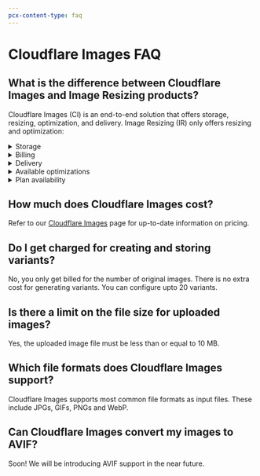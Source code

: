 ```yaml
---
pcx-content-type: faq
---
```


# Cloudflare Images FAQ

## What is the difference between Cloudflare Images and Image Resizing products?

Cloudflare Images (CI) is an end-to-end solution that offers storage, resizing, optimization, and delivery. Image Resizing (IR) only offers resizing and optimization:

<details>
<summary>Storage</summary>
<div>

**CI** - images are stored at Cloudflare.

**IR** - images can be stored anywhere on the Internet as long as it has public access.

</div>
</details>

<details>
<summary>Billing</summary>
<div>

**CI** - Cloudflare charges by images served (regardless of them being cached or not), and images stored.

**IR** - Cloudflare charges when there are cache misses.

</div>
</details>

<details>
<summary>Delivery</summary>
<div>

**CI** - images are served from `imagedelivdery.net`.

**IR** - images are served from a customers' domain on Cloudflare.

</div>
</details>

<details>
<summary>Available optimizations</summary>
<div>

**CI** - Mote info on Cloudflare Images optimizations can be found in [Resizing Images](../../cloudflare-images/resize-images).

**IR** - More info on Image Resizing optimizations can be found in [URL format options](../../image-resizing/url-format#options).

</div>
</details>

<details>
<summary>Plan availability</summary>
<div>

**CI** - available to any plan.

**IR** - available with Pro, Biz, and Ent plans.

</div>
</details>

## How much does Cloudflare Images cost?

Refer to our [Cloudflare Images](https://www.cloudflare.com/en-gb/products/cloudflare-images/) page for up-to-date information on pricing.

## Do I get charged for creating and storing variants?

No, you only get billed for the number of original images. There is no extra cost for generating variants. You can configure upto 20 variants.

## Is there a limit on the file size for uploaded images?

Yes, the uploaded image file must be less than or equal to 10 MB.

## Which file formats does Cloudflare Images support?

Cloudflare Images supports most common file formats as input files. These include JPGs, GIFs, PNGs and WebP.

## Can Cloudflare Images convert my images to AVIF?

Soon! We will be introducing AVIF support in the near future.